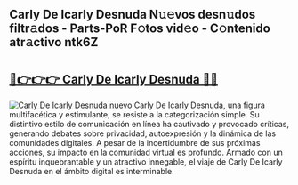 ## Carly De Icarly Desnuda N𝚞𝚎vos desn𝚞dos filtr𝚊dos - Parts-PoR F𝚘tos vid𝚎o - C𝚘ntenido atr𝚊ctivo ntk6Z

# <h2><a href="http://mbaat0.tromn.icu/?c=Carly+De+Icarly+Desnuda">🔗👉👉👉 Carly De Icarly Desnuda 🔗🔗</a></h2>

[![Carly De Icarly Desnuda nuevo](https://i.imgur.com/pEAQMta.gif)](http://mbaat0.tromn.icu/?c=Carly+De+Icarly+Desnuda)
Carly De Icarly Desnuda, una figura multifacética y estimulante, se resiste a la categorización simple. Su distintivo estilo de comunicación en línea ha cautivado y provocado críticas, generando debates sobre privacidad, autoexpresión y la dinámica de las comunidades digitales. A pesar de la incertidumbre de sus próximas acciones, su impacto en la comunidad virtual es profundo. Armado con un espíritu inquebrantable y un atractivo innegable, el viaje de Carly De Icarly Desnuda en el ámbito digital es interminable.

